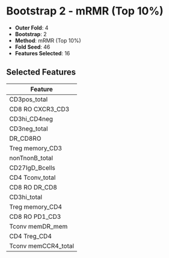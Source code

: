 # Bootstrap 2 - mRMR (Top 10%)

- **Outer Fold**: 4
- **Bootstrap**: 2
- **Method**: mRMR (Top 10%)
- **Fold Seed**: 46
- **Features Selected**: 16

## Selected Features

| Feature |
|---------|
| CD3pos_total |
| CD8 RO CXCR3_CD3 |
| CD3hi_CD4neg |
| CD3neg_total |
| DR_CD8RO |
| Treg memory_CD3 |
| nonTnonB_total |
| CD27IgD_Bcells |
| CD4 Tconv_total |
| CD8 RO DR_CD8 |
| CD3hi_total |
| Treg memory_CD4 |
| CD8 RO PD1_CD3 |
| Tconv memDR_mem |
| CD4 Treg_CD4 |
| Tconv memCCR4_total |

